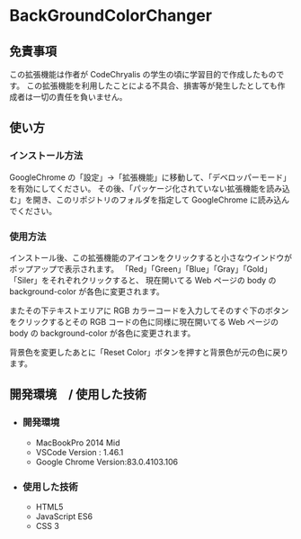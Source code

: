 # BackGroundColorChanger

## 免責事項

この拡張機能は作者が CodeChryalis の学生の頃に学習目的で作成したものです。
この拡張機能を利用したことによる不具合、損害等が発生したとしても作成者は一切の責任を負いません。

## 使い方

### インストール方法

GoogleChrome の「設定」→「拡張機能」に移動して、「デベロッパーモード」を有効にしてください。
その後、「パッケージ化されていない拡張機能を読み込む」を開き、このリポジトリのフォルダを指定して GoogleChrome に読み込んでください。

### 使用方法

インストール後、この拡張機能のアイコンをクリックすると小さなウインドウがポップアップで表示されます。
「Red」「Green」「Blue」「Gray」「Gold」「Siler」をそれぞれクリックすると、
現在開いてる Web ページの body の background-color が各色に変更されます。

またその下テキストエリアに RGB カラーコードを入力してそのすぐ下のボタンをクリックするとその RGB コードの色に同様に現在開いてる Web ページの body の background-color が各色に変更されます。

背景色を変更したあとに「Reset Color」ボタンを押すと背景色が元の色に戻ります。

## 開発環境　/ 使用した技術

- ### 開発環境

  - MacBookPro 2014 Mid
  - VSCode Version : 1.46.1
  - Google Chrome Version:83.0.4103.106

- ### 使用した技術
  - HTML5
  - JavaScript ES6
  - CSS 3
